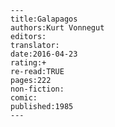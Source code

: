 
    ---
    title:Galapagos
    authors:Kurt Vonnegut
    editors:
    translator:
    date:2016-04-23
    rating:+
    re-read:TRUE
    pages:222
    non-fiction:
    comic:
    published:1985
    ---

    